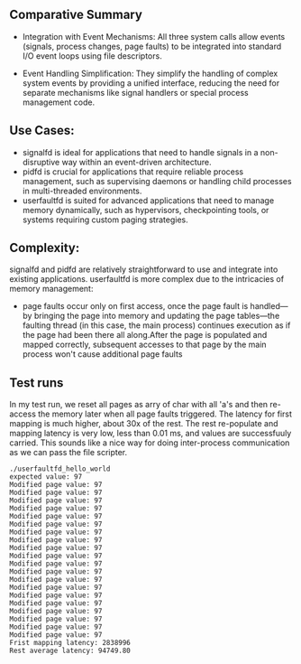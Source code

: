 ## Comparative Summary
- Integration with Event Mechanisms: All three system calls allow events (signals, process changes, page faults) to be integrated into standard I/O event loops using file descriptors.

- Event Handling Simplification: They simplify the handling of complex system events by providing a unified interface, reducing the need for separate mechanisms like signal handlers or special process management code.

## Use Cases:

- signalfd is ideal for applications that need to handle signals in a non-disruptive way within an event-driven architecture.
- pidfd is crucial for applications that require reliable process management, such as supervising daemons or handling child processes in multi-threaded environments.
- userfaultfd is suited for advanced applications that need to manage memory dynamically, such as hypervisors, checkpointing tools, or systems requiring custom paging strategies.
## Complexity:

signalfd and pidfd are relatively straightforward to use and integrate into existing applications.
userfaultfd is more complex due to the intricacies of memory management:
- page faults occur only on first access, once the page fault is handled—by bringing the page into memory and updating the page tables—the faulting thread (in this case, the main process) continues execution as if the page had been there all along.After the page is populated and mapped correctly, subsequent accesses to that page by the main process won't cause additional page faults

## Test runs
In my test run, we reset all pages as arry of char with all 'a's and then re-access the memory later when all page faults triggered. The latency for first mapping is much higher, about 30x of the rest. The rest re-populate and mapping latency is very low, less than 0.01 ms, and values are successfuuly carried. This sounds like a nice way for doing inter-process communication as we can pass the file scripter. 

```
./userfaultfd_hello_world
expected value: 97
Modified page value: 97
Modified page value: 97
Modified page value: 97
Modified page value: 97
Modified page value: 97
Modified page value: 97
Modified page value: 97
Modified page value: 97
Modified page value: 97
Modified page value: 97
Modified page value: 97
Modified page value: 97
Modified page value: 97
Modified page value: 97
Modified page value: 97
Modified page value: 97
Modified page value: 97
Modified page value: 97
Modified page value: 97
Modified page value: 97
Frist mapping latency: 2838996
Rest average latency: 94749.80
```

